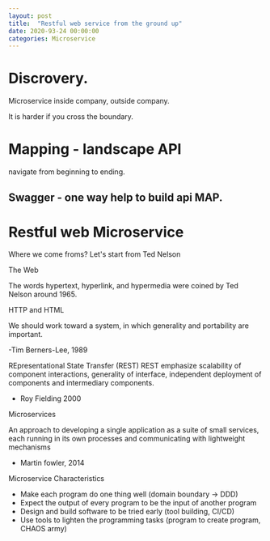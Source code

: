 ```yaml
---
layout: post
title:  "Restful web service from the ground up"
date: 2020-93-24 00:00:00
categories: Microservice
---
```


# Discrovery.

Microservice inside company, outside company.

It is harder if you cross the boundary.

# Mapping - landscape API

navigate from beginning to ending.

## Swagger - one way help to build api MAP.


# Restful web Microservice

Where we come froms? Let's start from Ted Nelson

The Web

The words hypertext, hyperlink, and hypermedia were coined by Ted Nelson around 1965.

HTTP and HTML

We should work toward a system, in which generality and portability are important.

-Tim Berners-Lee, 1989

REpresentational State Transfer (REST)
REST emphasize scalability of component interactions, generality of interface, independent deployment of components and intermediary components. 

- Roy Fielding 2000

Microservices 

An approach to developing a single application as a suite of small services, each running in its own processes and communicating with lightweight mechanisms

- Martin fowler, 2014


Microservice Characteristics

- Make each program do one thing well (domain boundary -> DDD)
- Expect the output of every program to be the input of another program
- Design and build software to be tried early (tool building, CI/CD)
- Use tools to lighten the programming tasks (program to create  program, CHAOS army)



